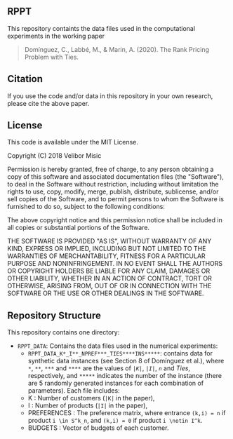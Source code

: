 ## RPPT
This repository containts the data files used in the computational experiments in the working paper

> Domínguez, C., Labbé, M., & Marin, A. (2020). The Rank Pricing Problem with Ties.

## Citation

If you use the code and/or data in this repository in your own research, please cite the above paper.

## License 

This code is available under the MIT License.

Copyright (C) 2018 Velibor Misic

Permission is hereby granted, free of charge, to any person obtaining a copy
of this software and associated documentation files (the "Software"), to deal
in the Software without restriction, including without limitation the rights
to use, copy, modify, merge, publish, distribute, sublicense, and/or sell
copies of the Software, and to permit persons to whom the Software is
furnished to do so, subject to the following conditions:

The above copyright notice and this permission notice shall be included in all
copies or substantial portions of the Software.

THE SOFTWARE IS PROVIDED "AS IS", WITHOUT WARRANTY OF ANY KIND, EXPRESS OR
IMPLIED, INCLUDING BUT NOT LIMITED TO THE WARRANTIES OF MERCHANTABILITY,
FITNESS FOR A PARTICULAR PURPOSE AND NONINFRINGEMENT. IN NO EVENT SHALL THE
AUTHORS OR COPYRIGHT HOLDERS BE LIABLE FOR ANY CLAIM, DAMAGES OR OTHER
LIABILITY, WHETHER IN AN ACTION OF CONTRACT, TORT OR OTHERWISE, ARISING FROM,
OUT OF OR IN CONNECTION WITH THE SOFTWARE OR THE USE OR OTHER DEALINGS IN THE
SOFTWARE.

## Repository Structure

This repository contains one directory:

+ `RPPT_DATA`: Contains the data files used in the numerical experiments:
  + `RPPT_DATA_K*_I**_NPREF***_TIES****INS*****`: contains data for synthetic data instances (see Section 8 of Domínguez et al.), where `*`, `**`, `***` and `****` are the values of *`|K|`*, *`|I|`*, *`n`* and *Ties*, respectively, and  `*****` indicates the number of the instance (there are 5 randomly generated instances for each combination of parameters). Each file includes:
   + K : Number of customers (`|K|` in the paper),
   + I : Number of products (`|I|` in the paper),
   + PREFERENCES : The preference matrix, where entrance `(k,i) = n` if product `i \in S^k_n`, and `(k,i) = 0` if product `i \notin I^k`.
   + BUDGETS : Vector of budgets of each customer.

